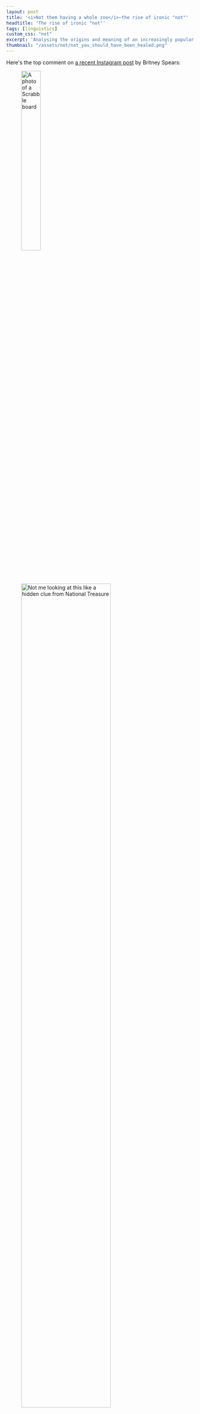 ```yaml
---
layout: post
title: '<i>Not them having a whole zoo</i>—the rise of ironic "not"'
headtitle: 'The rise of ironic "not"'
tags: [linguistics]
custom_css: "not"
excerpt: 'Analysing the origins and meaning of an increasingly popular slang construction involving "not".'
thumbnail: "/assets/not/not_you_should_have_been_healed.png"
---
```


Here's the top comment on [a recent Instagram post](https://www.instagram.com/p/CLX1sI5ALi8/) by Britney Spears:

<figure>
<img src="/assets/not/britney_scrabble.jpg"
    style="width:35%"
    alt="A photo of a Scrabble board"
/>
<img src="/assets/not/insta_comment.png"
    style="width:75%"
    alt="Not me looking at this like a hidden clue from National Treasure"
/>
</figure>

If you're the sort of person who would follow Britney Spears on Instagram your response may be a nonplussed *And?*

But if you belong to an older, less online demographic, then maybe attempting to parse this sentence left you with a bit of a headache.

This is just one example of a novel use of *not* which has been on my radar for a while. Below I've cut together some clips of other examples, so you can get a sense of what it sounds like when spoken aloud, and the contexts in which it appears (you may want to turn on closed captions):

<iframe width="560" height="315" src="https://www.youtube.com/embed/sRyIA27V780" title="YouTube video player" frameborder="0" allow="accelerometer; autoplay; clipboard-write; encrypted-media; gyroscope; picture-in-picture" allowfullscreen></iframe>

## What does it mean?

"Not X" as an expression of a speaker's attitude toward X is not a new thing. For example:

> [Alice draws the curtains] "Not another rainy day..."

> [Billy hears a crashing sound and goes downstairs to investigate] "No! Not the Ming vase!"

These utterances express some combination of surprise and negative sentiment, ranging in degree from mild disappointment to horror (the difference being largely marked by intonation).

A defining feature of the novel use of *not* is that it adds a layer of irony to this equation. It expresses something like *mock* horror or playful incredulity. When Nene exclaims "Not a white refrigerator, honey!", it's not because the sight of the white fridge has her genuinely appalled. She's just cheekily pointing out that it's a bit *déclassé*.

In general, this "Not X" communicates a judgement that X is amusing and surprising.

When X is *intended* to be humourous, this can carry an approving tone ("Haha, good one"), as in this banter between Bob the Drag Queen and Aja:

<video controls width="480" style="max-width: 100%">
    <source src="/assets/not/not_blac_chyna.mp4"
        type="video/mp4"
    >
</video>

("Jan should have been Blac Chyna" is a joking reference to a memorable quote from [Nina Bo'nina Brown](https://en.wikipedia.org/wiki/Nina_Bo%27nina_Brown) in an earlier season of the show.)

On the other hand, it can also be used derisively ("X is risible and the person responsible ought to be embarrassed"). In [a recent feud with Candace Owens](https://www.vulture.com/2021/03/cardi-b-tweets-candace-owens-wap-grammys.html), Cardi B used this technique in three (since-deleted) tweets, including:

> Not candy doing a whole 13 minute video of this shit on IG .Deum i be making her waNna pull her pussy hairs out .🤣🤣😩😩😩😩🤣🤣🤣🤣🤣🤣😂🤣🤣😂🤣🤣😂🤣🤣[...]

Most instances fall between these extremes, somewhere in the region of playful ribbing. Including our Instagram comment:

> Not me looking at this like a hidden clue from National Treasure

Which can be read as a very mildly self-deprecating remark along the lines of "Haha, can you believe I'm carefully parsing this Britney Spears Instagram post for hidden messages? I'm such a dork!"

## How does it work?

In these "Not X" expressions, X generally belongs to one of two categories.

### Gerund-participial complements—*not X Y-ing Z*

A striking feature of this novel "Not X" is that X can be a gerund-participial clause (in the nomenclature of [CGEL](https://en.wikipedia.org/wiki/The_Cambridge_Grammar_of_the_English_Language)), as in

> Not <span style="text-decoration: underline">Ed calling out Taylor like this</span>

These are easily found on social media, but are difficult to find spoken aloud. (The supercut above has two examples at the end from YouTubers [Mike's Mic](https://www.youtube.com/channel/UCuwUl4_fcRio_valO7_lxjA) and [Larray](https://www.youtube.com/user/LarryVonVanity) who incorporate influences from [Stan Twitter](https://en.wikipedia.org/wiki/Stan_Twitter) into their speech).

It seems impossible to construct an expression of genuine shock or dismay in this way—even in cases where the subject of horror can't be easily encapsulated in a noun phrase. For example, after looking at the receipt for a restaurant meal, it would be very strange for me to exclaim with genuine alarm:

> Not that bottle of wine costing $100!

It's interesting that an explicit subject is mandatory in these clauses. i.e. we don't see examples like "Not having a shrine to Carly Rae Jepsen". Perhaps because of the tendency to want to bracket *not* with the verb (as in "[Lacking] a shrine to Carly Rae Jepsen").

Usually the subject of a gerund-participial clause can be in the genitive case ("She resented <span style="text-decoration: underline">my</span> noisily clicking my pen"), but this is associated with a more formal style, so it's not surprising we don't see examples like "Not his trying to blame you".

### Metalinguistic uses

The other main use of ironic "Not X" has X be a direct quote.

For example, on a Reddit forum dedicated to old-looking babies, someone posted a photo of their preternaturally cantankerous-looking infant with the title:

> Everyone knows not to bother Sondra from Payroll during tax season.

Leading another user to comment:

> [Lmao! Not sondra from payroll 😂](https://www.reddit.com/r/oldbabies/comments/lshqlu/everyone_knows_not_to_bother_sondra_from_payroll/gorf64l/)

Sometimes the material is explicitly wrapped in quotation marks (especially to avoid an ungrammatical/garden-path reading when X is not a noun phrase):

> Nah y'all just want Rina to get attention so bad that you'll invent theoretical negative attention. No one clutched their pearls, but maybe people turned off the tv lol.
>> [LMAO not “maybe people turned off the tv”](https://www.reddit.com/r/popheads/comments/jiutk5/rina_sawayama_xs_the_tonight_show_starring_jimmy/ga8z4on/?context=10000)

<!--This can be read as something like "Ha, I can't believe they said X!". It can be used approvingly (to emphasize an intentionally humorous turn of phrase) or pejoratively ("what you said was risible and you should be embarrassed") or somewhere in a playful middle ground. -->

Again, this metalinguistic pattern is not used when expressing genuine horror, e.g.:

> Not "your car has been towed"!

(Aside: While the label 'metalinguistic negation' is commonly used for expressions like this, it may give a misleading impression. Just because X is a quote doesn't mean that "Not X" is commenting on the surface form of X (what [Geurts 1998](https://www.researchgate.net/profile/Bart-Geurts/publication/221966748_The_Mechanisms_of_Denial/links/0fcfd50c10e3e286ee000000/The-Mechanisms-of-Denial.pdf) calls a "form denial") rather than the content of X. For example, when Kandy proposes "a fun game to teach you how to listen" and Nene responds "Not teach, honey", it does not suggest she would have been any less scornful if Kandy had instead suggested "a fun game to *educate* you on listening".)

## Who uses it?

Anecdotally, most of my exposure to this construction has been hearing it from drag queens, and seeing it in online spaces that skew young and gay.

But to get some actual data, I turned to Reddit, since comments there map to communities ("subreddits"), which, in many cases, have fairly predictable demographics.

I wrote a couple [quick scripts](https://github.com/colinmorris/ironic-not) to scrape all comments on Reddit beginning with a pattern like `not (me|you|them) (thinking|taking|using|acting|trying)`. In total, I found about 1,600 such comments. A manual scan suggested precision was quite high.

Here are the subreddits with the greatest number of these comments:

{% include not/subreddit_counts.md %}

(Full table [here](https://github.com/colinmorris/ironic-not/blob/master/sub_counts.csv))

For the most part, this list is dominated by small-to-medium subreddits whose readership is especially gay, female, young, or some combination of the three.

Given the small absolute numbers involved, this is a somewhat noisy signal (though I did verify there weren't any extremely prolific users distorting the data—no single author has more than 5 comments in the dataset.)

## Is it on the rise?

The distribution of "Not X" Reddit comments over time is not dissimilar to the trajectory of $GME:

![png](/assets/not/reddit_counts_over_time.png)

Here's a zoomed in view from the beginning of 2020 until the end of March 2021 (with one bin per month):

![png](/assets/not/reddit_counts_2020_on.png)

It's seen enormous growth over the last year, but judging by the dip in the last month, maybe it's a trend that's destined to burn out before becoming fully mainstream.

## Where does it come from?

A lot of recently popular slang that has more or less entered the mainstream (*shade, tea, beat, chile, go off*...) has followed a familiar pipeline to get there, starting in [AAVE](https://en.wikipedia.org/wiki/African-American_Vernacular_English) (or more specific largely-Black linguistic communities, such as the [ballroom scene](https://en.wikipedia.org/wiki/Ball_culture)), passing into gay slang and certain online communities (especially Stan Twitter and its progenitors), and eventually becoming commonplace enough to see use (or [misuse](https://jezebel.com/shade-court-lupita-a-confused-people-magazine-and-gr-1680005931)) in publications as vanilla as People Magazine or the Washington Post. 

In many cases, reality TV shows like *RuPaul's Drag Race* and *The Real Housewives of Atlanta*, with their endlessly quotable, reaction-gif-able casts of Black women and queer artists, have played a significant role in exposing this slang to a wider audience.

Despite the outsized popularity of ironic *not* on Drag Race subreddits, it seems that the show itself has probably had a very marginal role in its popularization. I grepped the closed captions for just about every episode of Drag Race and was only able to find one occurrence in 2020, and a couple in 2021 one of which is included in the supercut at the top (Olivia Lux's "not JVN all of a sudden").

On the other hand, we find occurrences on The Real Housewives of Atlanta as early as 2013. And while the Reddit data isn't especially indicative of use in Black communities (e.g. we don't see subreddits like [/r/BlackPeopleTwitter](https://www.reddit.com/r/BlackPeopleTwitter/) or [/r/BlackLadies](https://www.reddit.com/r/BlackLadies/) having lots of matching comments), Twitter tells a very different story.

### Antedating

The construction seems to be absent from Reddit before around [2015](https://www.reddit.com/r/rupaulsdragrace/comments/30chsa/pearl_on_defense_reuploaded/cpr5dk9/). However, searching Twitter for similar patterns actually turns up many earlier results, going back as far as 2008. (Failure to find earlier instances from the first couple years of Twitter's existence are explainable by the relatively tiny volume of tweets during this time. It therefore seems very plausible that this construction existed even before 2008.) Some examples:

<blockquote class="twitter-tweet"><p lang="en" dir="ltr">@fabglance1 lmfaooooooo not the george washington LOL</p>&mdash; Baepriℓ 🦉♏️ (@owldara112) <a href="https://twitter.com/owldara112/status/1362555044?ref_src=twsrc%5Etfw">March 20, 2009</a></blockquote> <script async src="https://platform.twitter.com/widgets.js" charset="utf-8"></script>

<blockquote class="twitter-tweet"><p lang="en" dir="ltr">Kris won&#39;t be getting &quot;Mother of the Year&quot;! Lmao not jackin your daughter&#39;s wedding gifts! Using her waffle maker? Totally <a href="https://twitter.com/hashtag/reckless?src=hash&amp;ref_src=twsrc%5Etfw">#reckless</a> lmao</p>&mdash; chuck[ie] (@iGiveNoChuck) <a href="https://twitter.com/iGiveNoChuck/status/6650134333?ref_src=twsrc%5Etfw">December 14, 2009</a></blockquote> <script async src="https://platform.twitter.com/widgets.js" charset="utf-8"></script>

<blockquote class="twitter-tweet"><p lang="en" dir="ltr">RT <a href="https://twitter.com/polishmepretty?ref_src=twsrc%5Etfw">@PolishMePretty</a>: Lmao not the locals in this mall talkin about &quot;girl yeah the sigmas havin a prty tonight&quot; =&gt; lmmfao! <a href="https://twitter.com/hashtag/dead?src=hash&amp;ref_src=twsrc%5Etfw">#dead</a></p>&mdash; hungbbq. (@dre__cole) <a href="https://twitter.com/dre__cole/status/15907346723110913?ref_src=twsrc%5Etfw">December 17, 2010</a></blockquote> <script async src="https://platform.twitter.com/widgets.js" charset="utf-8"></script>

More examples [here](/appendices/ironic-not-early-twitter-examples).

As far as it's possible to determine based on profiles, virtually all of these early tweeters seem to be Black, lending strong support to the idea of an AAVE origin.

### Comparable constructions

"Not X" fits in nicely with other examples of what we might call 'non-literal denial' in English. Compare, for example:

> Oh no they didn't!

> I **know** you didn't just call me lazy.

> He did **not** just do that.

In each case, the proposition being denied (e.g. that you called me lazy) is known to be true by all participants in the conversation. Grice's [maxim of quality](https://en.wikipedia.org/wiki/Cooperative_principle#Maxim_of_quality) says that we ought aim to make our contributions to the conversation *true* ones. Flouting this rule creates an implicature about the speaker's attitude toward the proposition. Something like "I find X so shocking or unpleasant, that I will (performatively) persist in my belief in ¬X even in the face of clear evidence to the contrary".

A less forceful version of the same pattern can be found in rhetorical questions like:

> Did you really just say that?

### Tips?

If you're aware of any uses of this construction pre-2008, I'd love it if you'd shoot me an e-mail (colin@cs.toronto.edu) so I can update this post. I'd also be very interested in any existing writing on this construction. I tried searching, but it's an exceptionally hard thing to google—the only item I found that directly addressed this was [this UrbanDictionary entry](https://www.urbandictionary.com/define.php?term=not&defid=15134005) from 2020.
